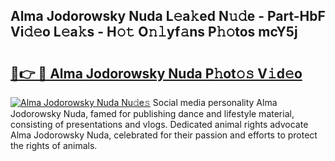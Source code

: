 ## Alma Jodorowsky Nuda L𝚎a𝚔ed N𝚞𝚍e - Part-HbF Vi𝚍𝚎o L𝚎a𝚔s - H𝚘𝚝 O𝚗𝚕yf𝚊ns P𝚑𝚘tos mcY5j

# <h2><a href="http://kfc9vv3.oniu.top/?m=Alma+Jodorowsky+Nuda">🔗👉 🔴 Alma Jodorowsky Nuda P𝚑ot𝚘𝚜 V𝚒d𝚎o</a></h2>

[![Alma Jodorowsky Nuda Nu𝚍e𝚜](https://i.imgur.com/0qMVB7G.gif)](http://kfc9vv3.oniu.top/?m=Alma+Jodorowsky+Nuda)
Social media personality Alma Jodorowsky Nuda, famed for publishing dance and lifestyle material, consisting of presentations and vlogs. Dedicated animal rights advocate Alma Jodorowsky Nuda, celebrated for their passion and efforts to protect the rights of animals.  
